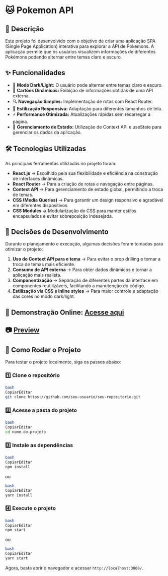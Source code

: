 # 

### 

# 🐱 Pokemon API


## 📌 Descrição

Este projeto foi desenvolvido com o objetivo de criar uma aplicação SPA (Single Page Application) interativa para explorar a API de Pokémons. A aplicação permite que os usuários visualizem informações de diferentes Pokémons podendo alternar entre temas claro e escuro.

## ✨ Funcionalidades

- 🌙 **Modo Dark/Light:** O usuário pode alternar entre temas claro e escuro.
- 🎴 **Cartões Dinâmicos:** Exibição de informações obtidas de uma API externa.
- 🔍 **Navegação Simples:** Implementação de rotas com React Router.
- 🎨 **Estilização Responsiva:** Adaptação para diferentes tamanhos de tela.
- ⚡ **Performance Otimizada:** Atualizações rápidas sem recarregar a página.
- 📂 **Gerenciamento de Estado:** Utilização de Context API e useState para gerenciar os dados da aplicação.

## 🛠️ Tecnologias Utilizadas

As principais ferramentas utilizadas no projeto foram:

- **React.js** → Escolhido pela sua flexibilidade e eficiência na construção de interfaces dinâmicas.
- **React Router** → Para a criação de rotas e navegação entre páginas.
- **Context API** → Para gerenciamento de estado global, permitindo a troca de temas.
- **CSS (Media Queries)** → Para garantir um design responsivo e agradável em diferentes dispositivos.
- **CSS Modules →** Modularização do CSS para manter estilos encapsulados e evitar sobreposição indesejada.

## 🧠 Decisões de Desenvolvimento

Durante o planejamento e execução, algumas decisões foram tomadas para otimizar o projeto:

1. **Uso do Context API para o tema** → Para evitar o prop drilling e tornar a troca de temas mais eficiente.
2. **Consumo de API externa** → Para obter dados dinâmicos e tornar a aplicação mais realista.
3. **Componentização** → Separação de diferentes partes da interface em componentes reutilizáveis, facilitando a manutenção do código.
4. **Estilização via CSS e inline styles** → Para maior controle e adaptação das cores no modo dark/light.


## 🔗  **Demonstração Online:** [Acesse aqui](https://pokemon-api-react-xi.vercel.app/)


## 📷 [Preview](https://github.com/isahpao/pokemon-api-react/blob/main/public/images/download.png?raw=true)


## 🚀 Como Rodar o Projeto

Para testar o projeto localmente, siga os passos abaixo:

### **1️⃣ Clone o repositório**

```bash
bash
CopiarEditar
git clone https://github.com/seu-usuario/seu-repositorio.git

```

### **2️⃣ Acesse a pasta do projeto**

```bash
bash
CopiarEditar
cd nome-do-projeto

```

### **3️⃣ Instale as dependências**

```bash
bash
CopiarEditar
npm install

```

ou

```bash
bash
CopiarEditar
yarn install

```

### **4️⃣ Execute o projeto**

```bash
bash
CopiarEditar
npm start

```

ou

```bash
bash
CopiarEditar
yarn start

```

Agora, basta abrir o navegador e acessar `http://localhost:3000/`.
